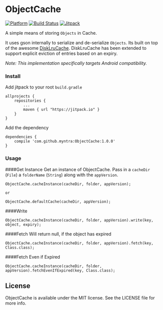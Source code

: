 # ObjectCache
[![Platform](https://img.shields.io/badge/platform-android-green.svg)](http://developer.android.com/index.html)
[![Build Status](https://travis-ci.org/myntra/ObjectCache.svg?branch=master)](https://travis-ci.org/myntra/ObjectCache)
[![Jitpack](https://jitpack.io/v/myntra/ObjectCache.svg)](https://jitpack.io/#myntra/ObjectCache)

A simple means of storing `Objects` in Cache.

It uses gson internally to serialize and de-serialize `Objects`. Its built on top of the awesome [DiskLruCache](https://github.com/JakeWharton/DiskLruCache).
DiskLruCache has been extended to support explicit eviction of entries based on an expiry.

*Note: This implementation specifically targets Android compatibility.*

### Install

Add jitpack to your root `build.gradle`
```
allprojects {
	repositories {
		...
		maven { url "https://jitpack.io" }
	}
}
```
	
Add the dependency
```
dependencies {
	compile 'com.github.myntra:ObjectCache:1.0.0'
}
```

### Usage

####Get Instance
Get an instance of ObjectCache. Pass in a `cacheDir` (`File`) a `folderName` (`String`) along with the `appVersion`.

```
ObjectCache.cacheInstance(cacheDir, folder, appVersion);

or

ObjectCache.defaultCache(cacheDir, appVersion);
```

####Write
```
ObjectCache.cacheInstance(cacheDir, folder, appVersion).write(key, object, expiry);
```

####Fetch
Will return null, if the object has expired
```
ObjectCache.cacheInstance(cacheDir, folder, appVersion).fetch(key, Class.class);
```

####Fetch Even if Expired
```
ObjectCache.cacheInstance(cacheDir, folder, appVersion).fetchEvenIfExpired(key, Class.class);
```

## License
ObjectCache is available under the MIT license. See the LICENSE file for more info.
